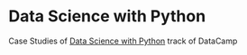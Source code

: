 # Data Science with Python
Case Studies of <a href="https://external.ink?to=app.datacamp.com/learn/career-tracks/data-scientist-with-python">Data Science with Python</a> track of DataCamp

